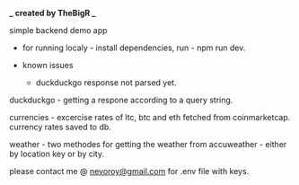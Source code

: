 **_ created by TheBigR _**

simple backend demo app

- for running localy -
  install dependencies,
  run - npm run dev.

- known issues
  - duckduckgo response not parsed yet.

duckduckgo -
getting a respone according to a query string.

currencies -
excercise rates of ltc, btc and eth fetched from coinmarketcap.
currency rates saved to db.

weather -
two methodes for getting the weather from accuweather - either by location key
or by city.

please contact me @ nevoroy@gmail.com for .env file with keys.
